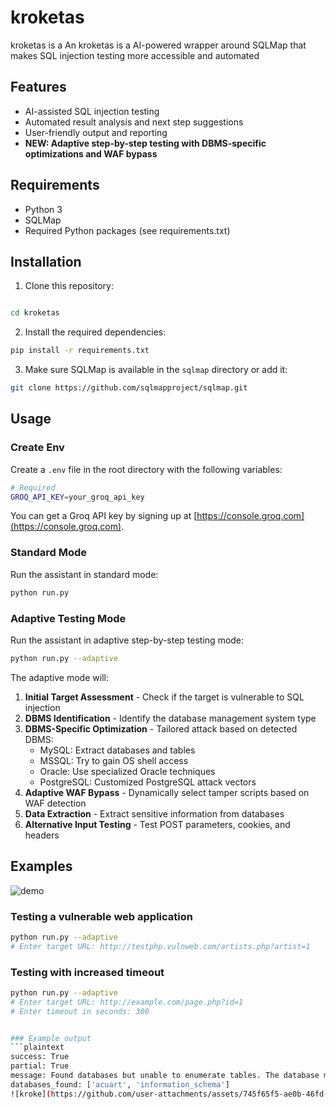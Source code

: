 # kroketas
kroketas is a An kroketas is a AI-powered wrapper around SQLMap that makes SQL injection testing more accessible and automated
## Features

- AI-assisted SQL injection testing
- Automated result analysis and next step suggestions
- User-friendly output and reporting
- **NEW: Adaptive step-by-step testing with DBMS-specific optimizations and WAF bypass**

## Requirements

- Python 3
- SQLMap
- Required Python packages (see requirements.txt)

## Installation

1. Clone this repository:
```bash

cd kroketas
```

2. Install the required dependencies:
```bash
pip install -r requirements.txt
```

3. Make sure SQLMap is available in the `sqlmap` directory or add it:
```bash
git clone https://github.com/sqlmapproject/sqlmap.git
```

## Usage

### Create Env

Create a `.env` file in the root directory with the following variables:

```bash
# Required
GROQ_API_KEY=your_groq_api_key
```

You can get a Groq API key by signing up at [https://console.groq.com](https://console.groq.com).

### Standard Mode

Run the assistant in standard mode:

```bash
python run.py
```

### Adaptive Testing Mode

Run the assistant in adaptive step-by-step testing mode:

```bash
python run.py --adaptive
```

The adaptive mode will:

1. **Initial Target Assessment** - Check if the target is vulnerable to SQL injection
2. **DBMS Identification** - Identify the database management system type
3. **DBMS-Specific Optimization** - Tailored attack based on detected DBMS:
   - MySQL: Extract databases and tables
   - MSSQL: Try to gain OS shell access
   - Oracle: Use specialized Oracle techniques
   - PostgreSQL: Customized PostgreSQL attack vectors
4. **Adaptive WAF Bypass** - Dynamically select tamper scripts based on WAF detection
5. **Data Extraction** - Extract sensitive information from databases
6. **Alternative Input Testing** - Test POST parameters, cookies, and headers

## Examples

![demo](./sqlmap.gif)

### Testing a vulnerable web application

```bash
python run.py --adaptive
# Enter target URL: http://testphp.vulnweb.com/artists.php?artist=1
```

### Testing with increased timeout

```bash
python run.py --adaptive
# Enter target URL: http://example.com/page.php?id=1
# Enter timeout in seconds: 300


### Example output
```plaintext
success: True
partial: True
message: Found databases but unable to enumerate tables. The database might be empty or protected.
databases_found: ['acuart', 'information_schema']
![kroke](https://github.com/user-attachments/assets/745f65f5-ae0b-46fd-909c-fc64228fa61d)
